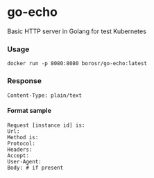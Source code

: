# go-echo
Basic HTTP server in Golang for test Kubernetes

### Usage

```shell script
docker run -p 8080:8080 borosr/go-echo:latest
```

### Response
`Content-Type: plain/text`
#### Format sample
```
Request [instance id] is:
Url: 
Method is: 
Protocol: 
Headers:
Accept: 
User-Agent: 
Body: # if present
```

